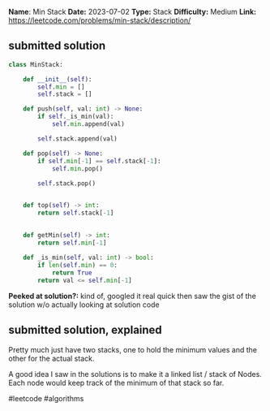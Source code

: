 **Name**: Min Stack
**Date:** 2023-07-02
**Type:** Stack
**Difficulty:** Medium
**Link:** https://leetcode.com/problems/min-stack/description/



## submitted solution
```python
class MinStack:

    def __init__(self):
        self.min = []
        self.stack = []

    def push(self, val: int) -> None:
        if self._is_min(val):
            self.min.append(val)

        self.stack.append(val)

    def pop(self) -> None:
        if self.min[-1] == self.stack[-1]:
            self.min.pop()
        
        self.stack.pop()


    def top(self) -> int:
        return self.stack[-1]
        

    def getMin(self) -> int:
        return self.min[-1]
        
    def _is_min(self, val: int) -> bool:
        if len(self.min) == 0:
            return True
        return val <= self.min[-1]

```

**Peeked at solution?:** kind of, googled it real quick then saw the gist of the solution w/o actually looking at solution code

## submitted solution, explained

Pretty much just have two stacks, one to hold the minimum values and the other for the actual stack.

A good idea I saw in the solutions is to make it a linked list / stack of Nodes. Each node would keep track of the minimum of that stack so far.


#leetcode #algorithms 
